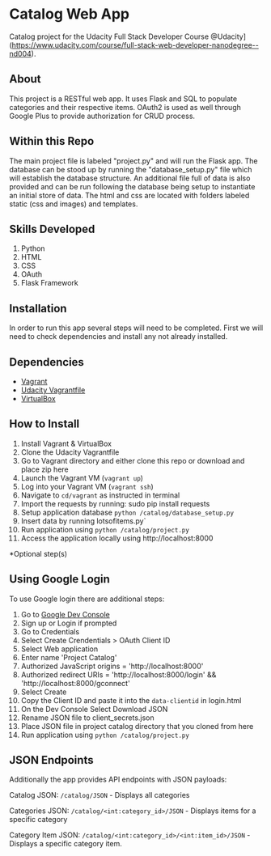 # Catalog Web App
Catalog project for the Udacity Full Stack Developer Course @Udacity](https://www.udacity.com/course/full-stack-web-developer-nanodegree--nd004).

## About
This project is a RESTful web app.  It uses Flask and SQL to populate categories and their respective items. OAuth2 is used as well through Google Plus to provide authorization for CRUD process.

## Within this Repo
The main project file is labeled "project.py" and will run the Flask app.  The database can be stood up by running the "database_setup.py" file which will establish the database structure.  An additional file full of data is also provided and can be run following the database being setup to instantiate an initial store of data.  The html and css are located with folders labeled static (css and images) and templates.

## Skills Developed
1. Python
2. HTML
3. CSS
4. OAuth
5. Flask Framework

## Installation
In order to run this app several steps will need to be completed.  First we will need to check dependencies and install any not already installed.

## Dependencies
- [Vagrant](https://www.vagrantup.com/)
- [Udacity Vagrantfile](https://github.com/udacity/fullstack-nanodegree-vm)
- [VirtualBox](https://www.virtualbox.org/wiki/Downloads)

## How to Install
1. Install Vagrant & VirtualBox
2. Clone the Udacity Vagrantfile
3. Go to Vagrant directory and either clone this repo or download and place zip here
3. Launch the Vagrant VM (`vagrant up`)
4. Log into your Vagrant VM (`vagrant ssh`)
5. Navigate to `cd/vagrant` as instructed in terminal
6. Import the requests by running: sudo pip install requests
7. Setup application database `python /catalog/database_setup.py`
8. Insert data by running lotsofitems.py`
9. Run application using `python /catalog/project.py`
10. Access the application locally using http://localhost:8000

*Optional step(s)

## Using Google Login
To use Google login there are additional steps:

1. Go to [Google Dev Console](https://console.developers.google.com)
2. Sign up or Login if prompted
3. Go to Credentials
4. Select Create Crendentials > OAuth Client ID
5. Select Web application
6. Enter name 'Project Catalog'
7. Authorized JavaScript origins = 'http://localhost:8000'
8. Authorized redirect URIs = 'http://localhost:8000/login' && 'http://localhost:8000/gconnect'
9. Select Create
10. Copy the Client ID and paste it into the `data-clientid` in login.html
11. On the Dev Console Select Download JSON
12. Rename JSON file to client_secrets.json
13. Place JSON file in project catalog directory that you cloned from here
14. Run application using `python /catalog/project.py`


## JSON Endpoints
Additionally the app provides API endpoints with JSON payloads:

Catalog JSON: `/catalog/JSON`
    - Displays all categories

Categories JSON: `/catalog/<int:category_id>/JSON`
    - Displays items for a specific category

Category Item JSON: `/catalog/<int:category_id>/<int:item_id>/JSON`
    - Displays a specific category item.
